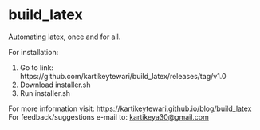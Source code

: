 # build_latex
Automating latex, once and for all.

For installation:
<ol>
    <li> Go to link: https://github.com/kartikeytewari/build_latex/releases/tag/v1.0</li>
    <li> Download installer.sh </li>
    <li> Run installer.sh </li>
</ol>

For more information visit: https://kartikeytewari.github.io/blog/build_latex <br>
For feedback/suggestions e-mail to: kartikeya30@gmail.com
